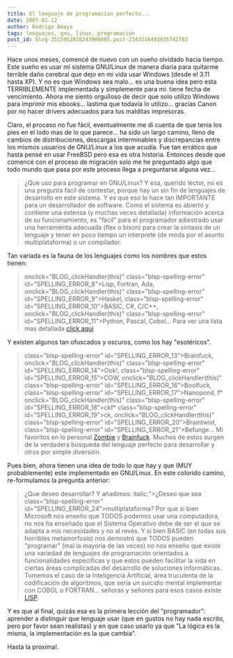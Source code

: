 ```yaml
---
title: El lenguaje de programacion perfecto...
date: 2007-01-12
author: Rodrigo Amaya
tags: lenguajes, gnu, linux, programacion
post_id: blog-3515952828243908885.post-2343216493835742783
---
```


Hace unos meses, comencé de nuevo con un sueño olvidado hacia tiempo. Este sueño es usar mi sistema GNU/Linux de manera diaria para quitarme terrible daño cerebral que dejo en mi vida usar Windows (desde el 3.11 hasta XP). Y no es que Windows sea malo... es una buena idea pero esta TERRIBLEMENTE implementada y simplemente para mi: tiene fecha de vencimiento. Ahora me siento orgulloso de decir que solo utilizo Windows para imprimir mis ebooks... lastima que todavía lo utilizo... gracias Canon por no hacer drivers adecuados para tus malditas impresoras.

Claro, el proceso no fue fácil, eventualmente me di cuenta de que tenia los pies en el lodo mas de lo que parece... ha sido un largo camino, lleno de cambios de distribuciones, descargas interminables y discrepancias entre los mismos usuarios de GNU/Linux a los que acudía. Fue tan errático que hasta pensé en usar FreeBSD pero esa es otra historia. Entonces desde que comencé con el proceso de migración solo me he preguntado algo que todo mundo que pasa por este proceso llega a preguntarse alguna vez...

> ¿Que uso para programar en
> GNU/Linux?
Y esa, querido lector, no es una pregunta fácil de contestar, porque hay un sin fin de lenguajes de desarrollo en este sistema. Y es que eso lo hace tan IMPORTANTE para un desarrollador de software. Como el sistema es abierto y contiene una extensa (y muchas veces detallada) información acerca de su funcionamiento, es "fácil" para el programador adiestrado usar una herramienta adecuada (flex o bison) para crear la sintaxis de un lenguaje y tener en poco tiempo un interprete (de moda por el asunto multiplataforma) o un compilador.

Tan variada es la fauna de los lenguajes como los nombres que estos tienen:

> onclick="BLOG_clickHandler(this)" class="blsp-spelling-error"
> id="SPELLING_ERROR_8">Lisp, Fortran, Ada, onclick="BLOG_clickHandler(this)" class="blsp-spelling-error"
> id="SPELLING_ERROR_9">Haskel, class="blsp-spelling-error" id="SPELLING_ERROR_10">BASIC, C#, C/C++, onclick="BLOG_clickHandler(this)" class="blsp-spelling-error"
> id="SPELLING_ERROR_11">Python, Pascal, Cobol...
Para ver una lista mas detallada [click aquí](https://en.wikipedia.org/wiki/Alphabetical_list_of_programming_languages)

Y existen algunos tan ofuscados y oscuros, como los hay "esotéricos".

> class="blsp-spelling-error" id="SPELLING_ERROR_13">Brainfuck, onclick="BLOG_clickHandler(this)" class="blsp-spelling-error"
> id="SPELLING_ERROR_14">Ook!, class="blsp-spelling-error" id="SPELLING_ERROR_15">COW, onclick="BLOG_clickHandler(this)" class="blsp-spelling-error"
> id="SPELLING_ERROR_16">Boolfuck, class="blsp-spelling-error" id="SPELLING_ERROR_17">Nanopond, f* onclick="BLOG_clickHandler(this)" class="blsp-spelling-error"
> id="SPELLING_ERROR_18">ckf* class="blsp-spelling-error" id="SPELLING_ERROR_19">ck, onclick="BLOG_clickHandler(this)" class="blsp-spelling-error"
> id="SPELLING_ERROR_20">Braintwist, class="blsp-spelling-error"
> id="SPELLING_ERROR_21">Befunge...
Mi favoritos en lo personal [Zombie](https://www.dangermouse.net/esoteric/zombie.html) y [Brainfuck](https://en.wikipedia.org/wiki/Brainfuck). Muchos de estos surgen de la verdadera búsqueda del lenguaje perfecto para desarrollar y otros por simple diversión.

Pues bien, ahora tienen una idea de todo lo que hay y que (MUY probablemente) este implementado en GNU/Linux. En este colorido camino, re-formulamos la pregunta anterior:

> ¿Que deseo
> desarrollar?
> Y añadimos:
> italic;">¿Deseo que sea class="blsp-spelling-error"
> id="SPELLING_ERROR_24">multiplataforma?
Por que si bien Microsoft nos enseño que TODOS podemos usar una computadora, no nos ha enseñado que el Sistema Operativo debe de ser el que se adapta a mis necesidades y no al revés. Y si bien BASIC (en todas sus horribles metamorfosis) nos demostró que TODOS pueden "programar" (mal la mayoría de las veces) no nos enseño que existe una variedad de lenguajes de programación orientados a funcionalidades especificas y que estos pueden facilitar la vida en ciertas áreas complicadas del desarrollo de soluciones informáticas. Tomemos el caso de la Inteligencia Artificial, área truculenta de la codificación de algoritmos, que seria un suicidio mental implementar con COBOL o FORTRAN... señoras y señores para esos casos existe [LISP](https://en.wikipedia.org/wiki/Lisp_programming_language).

Y es que al final, quizás esa es la primera lección del "programador": aprender a distinguir que lenguaje usar (que en gustos no hay nada escrito, pero por favor sean realistas) y en que caso usarlo ya que "La lógica es la misma, la implementación es la que cambia".

Hasta la proxima!.